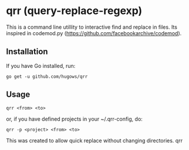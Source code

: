 qrr (query-replace-regexp)
==========================

This is a command line utillity to interactive find and replace in files. Its inspired in codemod.py (https://github.com/facebookarchive/codemod).

## Installation

If you have Go installed, run:

`go get -u github.com/hugows/qrr`

## Usage

`qrr <from> <to>`

or, if you have defined projects in your ~/.qrr-config, do:

`qrr -p <project> <from> <to>` 

This was created to allow quick replace without changing directories.
qrr
